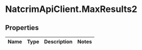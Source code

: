 # NatcrimApiClient.MaxResults2

## Properties

Name | Type | Description | Notes
------------ | ------------- | ------------- | -------------


